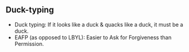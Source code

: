 
## Duck-typing

- Duck typing: If it looks like a duck & quacks like a duck, it must be a duck.
- EAFP (as opposed to LBYL): Easier to Ask for Forgiveness than Permission.
